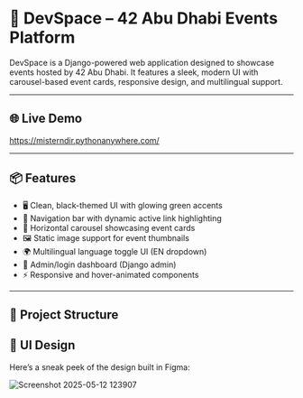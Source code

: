 # 🚀 DevSpace – 42 Abu Dhabi Events Platform

DevSpace is a Django-powered web application designed to showcase events hosted by 42 Abu Dhabi. It features a sleek, modern UI with carousel-based event cards, responsive design, and multilingual support.

---

## 🌐 Live Demo

https://misterndir.pythonanywhere.com/

---

## 📦 Features

- 🖥️ Clean, black-themed UI with glowing green accents
- 🧭 Navigation bar with dynamic active link highlighting
- 🎠 Horizontal carousel showcasing event cards
- 🖼️ Static image support for event thumbnails
- 🌍 Multilingual language toggle UI (EN dropdown)
- 🔐 Admin/login dashboard (Django admin)
- ⚡ Responsive and hover-animated components

---

## 📁 Project Structure

## 🎨 UI Design

Here’s a sneak peek of the design built in Figma:

![Screenshot 2025-05-12 123907](https://github.com/user-attachments/assets/0916feb7-ca9f-47e6-b145-a9161ec6275a)
